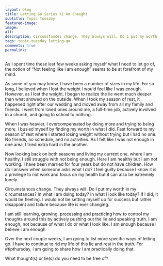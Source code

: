 ```yaml
---
layout: blog
title: Letting Go Series (I Am Enough)
subtitle: Topic Tuesday
featured-image:
image:
alt:
description: Circumstances change. They always will. Do I put my worth in my circumstances? In what I am doing today? In what I look like today? If I did, it would be fleeting. I would not be setting myself up for success but rather disappoint and failure because life is ever changing.
tags: topic-tuesday letting-go
comments: true
permalink:
---
```

As I spent time these last few weeks asking myself what I need to let go of, the notion of “Not feeling like I am enough” seems to be at forefront of my mind.

As some of you may know, I have been a number of sizes in my life. For so long, I believed when I lost the weight I would feel like I was enough. However, as I lost the weight, I began to realize the lie went much deeper than what showed on the outside. When I took my season of rest, it happened right after our wedding and moved away from all my family and friends. I went from loved ones around me, a full-time job, actively involved in a church, and going to school to nothing.

When I was heavier, I overcompensated by doing more and trying to being more. I busied myself by finding my worth in what I did. Fast forward to my season of rest where I started losing weight without trying but I had no one. No friends, no schedule, and no activities. As I felt like I was not enough in one area, I tried extra hard in the another.

Now looking back on both seasons and living my current one, where I am healthy, I still struggle with not being enough. Here I am healthy but I am not working. I have been married for four years but do not have children. How do I answer when someone asks what I do? I feel guilty because I know it is a privilege to not work and focus on my health but it can also be extremely lonely.

Circumstances change. They always will. Do I put my worth in my circumstances? In what I am doing today? In what I look like today? If I did, it would be fleeting. I would not be setting myself up for success but rather disappoint and failure because life is ever changing.

I am still learning, growing, processing and practicing how to control my thoughts around this by actively pushing out the lie and speaking truth. I am enough, not because of what I do or what I look like. I am enough because I believe I am enough.

Over the next couple weeks, I am going to list more specific ways of letting go. I have to continue to rid my life of this lie and rest in the truth. For #tipthursday, I am going to share how I am practically doing that.

What thought(s) or lie(s) do you need to be free of?
